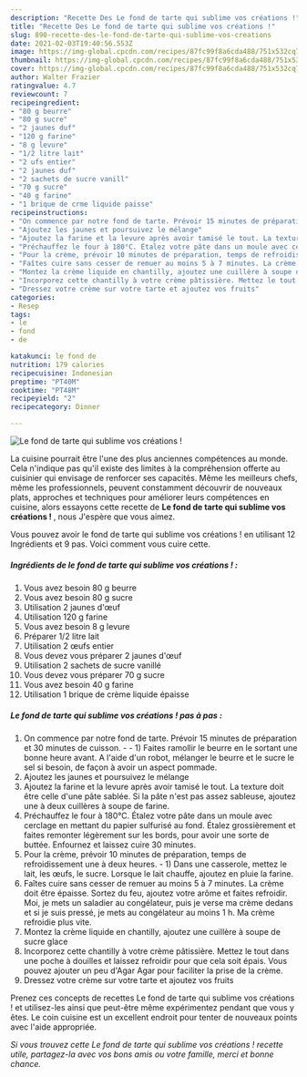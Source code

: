 ```yaml
---
description: "Recette Des Le fond de tarte qui sublime vos créations !"
title: "Recette Des Le fond de tarte qui sublime vos créations !"
slug: 890-recette-des-le-fond-de-tarte-qui-sublime-vos-creations
date: 2021-02-03T19:40:56.553Z
image: https://img-global.cpcdn.com/recipes/87fc99f8a6cda488/751x532cq70/le-fond-de-tarte-qui-sublime-vos-creations-photo-principale-de-la-recette.jpg
thumbnail: https://img-global.cpcdn.com/recipes/87fc99f8a6cda488/751x532cq70/le-fond-de-tarte-qui-sublime-vos-creations-photo-principale-de-la-recette.jpg
cover: https://img-global.cpcdn.com/recipes/87fc99f8a6cda488/751x532cq70/le-fond-de-tarte-qui-sublime-vos-creations-photo-principale-de-la-recette.jpg
author: Walter Frazier
ratingvalue: 4.7
reviewcount: 7
recipeingredient:
- "80 g beurre"
- "80 g sucre"
- "2 jaunes duf"
- "120 g farine"
- "8 g levure"
- "1/2 litre lait"
- "2 ufs entier"
- "2 jaunes duf"
- "2 sachets de sucre vanill"
- "70 g sucre"
- "40 g farine"
- "1 brique de crme liquide paisse"
recipeinstructions:
- "On commence par notre fond de tarte. Prévoir 15 minutes de préparation et 30 minutes de cuisson.  1) Faites ramollir le beurre en le sortant une bonne heure avant. A l&#39;aide d&#39;un robot, mélanger le beurre et le sucre le sel si besoin, de façon à avoir un aspect pommade."
- "Ajoutez les jaunes et poursuivez le mélange"
- "Ajoutez la farine et la levure après avoir tamisé le tout. La texture doit être celle d&#39;une pâte sablée. Si la pâte n&#39;est pas assez sableuse, ajoutez une à deux cuillères à soupe de farine."
- "Préchauffez le four à 180°C. Étalez votre pâte dans un moule avec cerclage en mettant du papier sulfurisé au fond. Étalez grossièrement et faites remonter légèrement sur les bords, pour avoir une sorte de buttée. Enfournez et laissez cuire 30 minutes."
- "Pour la crème, prévoir 10 minutes de préparation, temps de refroidissement une à deux heures. 1) Dans une casserole, mettez le lait, les œufs, le sucre. Lorsque le lait chauffe, ajoutez en pluie la farine."
- "Faîtes cuire sans cesser de remuer au moins 5 à 7 minutes. La crème doit être épaisse. Sortez du feu, ajoutez votre arôme et faites refroidir. Moi, je mets un saladier au congélateur, puis je verse ma crème dedans et si je suis pressé, je mets au congélateur au moins 1 h. Ma crème refroidie plus vite."
- "Montez la crème liquide en chantilly, ajoutez une cuillère à soupe de sucre glace"
- "Incorporez cette chantilly à votre crème pâtissière. Mettez le tout dans une poche à douilles et laissez refroidir pour que cela soit épais. Vous pouvez ajouter un peu d&#39;Agar Agar pour faciliter la prise de la crème."
- "Dressez votre crème sur votre tarte et ajoutez vos fruits"
categories:
- Resep
tags:
- le
- fond
- de

katakunci: le fond de 
nutrition: 179 calories
recipecuisine: Indonesian
preptime: "PT40M"
cooktime: "PT48M"
recipeyield: "2"
recipecategory: Dinner

---
```



![Le fond de tarte qui sublime vos créations !](https://img-global.cpcdn.com/recipes/87fc99f8a6cda488/751x532cq70/le-fond-de-tarte-qui-sublime-vos-creations-photo-principale-de-la-recette.jpg)

La cuisine pourrait être l'une des plus anciennes compétences au monde. Cela n'indique pas qu'il existe des limites à la compréhension offerte au cuisinier qui envisage de renforcer ses capacités. Même les meilleurs chefs, même les professionnels, peuvent constamment découvrir de nouveaux plats, approches et techniques pour améliorer leurs compétences en cuisine, alors essayons cette recette de <strong> Le fond de tarte qui sublime vos créations ! </strong>, nous J'espère que vous aimez.

<!--inarticleads1-->

Vous pouvez avoir le fond de tarte qui sublime vos créations ! en utilisant 12 Ingrédients et 9 pas. Voici comment vous cuire cette.

##### Ingrédients de le fond de tarte qui sublime vos créations ! :

1. Vous avez besoin 80 g beurre
1. Vous avez besoin 80 g sucre
1. Utilisation 2 jaunes d&#39;œuf
1. Utilisation 120 g farine
1. Vous avez besoin 8 g levure
1. Préparer 1/2 litre lait
1. Utilisation 2 œufs entier
1. Vous devez vous préparer 2 jaunes d&#39;œuf
1. Utilisation 2 sachets de sucre vanillé
1. Vous devez vous préparer 70 g sucre
1. Vous avez besoin 40 g farine
1. Utilisation 1 brique de crème liquide épaisse




<!--inarticleads2-->

##### Le fond de tarte qui sublime vos créations ! pas à pas :

1. On commence par notre fond de tarte. Prévoir 15 minutes de préparation et 30 minutes de cuisson. -  - 1) Faites ramollir le beurre en le sortant une bonne heure avant. A l&#39;aide d&#39;un robot, mélanger le beurre et le sucre le sel si besoin, de façon à avoir un aspect pommade.
1. Ajoutez les jaunes et poursuivez le mélange
1. Ajoutez la farine et la levure après avoir tamisé le tout. La texture doit être celle d&#39;une pâte sablée. Si la pâte n&#39;est pas assez sableuse, ajoutez une à deux cuillères à soupe de farine.
1. Préchauffez le four à 180°C. Étalez votre pâte dans un moule avec cerclage en mettant du papier sulfurisé au fond. Étalez grossièrement et faites remonter légèrement sur les bords, pour avoir une sorte de buttée. Enfournez et laissez cuire 30 minutes.
1. Pour la crème, prévoir 10 minutes de préparation, temps de refroidissement une à deux heures. - 1) Dans une casserole, mettez le lait, les œufs, le sucre. Lorsque le lait chauffe, ajoutez en pluie la farine.
1. Faîtes cuire sans cesser de remuer au moins 5 à 7 minutes. La crème doit être épaisse. Sortez du feu, ajoutez votre arôme et faites refroidir. Moi, je mets un saladier au congélateur, puis je verse ma crème dedans et si je suis pressé, je mets au congélateur au moins 1 h. Ma crème refroidie plus vite.
1. Montez la crème liquide en chantilly, ajoutez une cuillère à soupe de sucre glace
1. Incorporez cette chantilly à votre crème pâtissière. Mettez le tout dans une poche à douilles et laissez refroidir pour que cela soit épais. Vous pouvez ajouter un peu d&#39;Agar Agar pour faciliter la prise de la crème.
1. Dressez votre crème sur votre tarte et ajoutez vos fruits




<!--inarticleads1-->

<p>
Prenez ces concepts de recettes Le fond de tarte qui sublime vos créations ! et utilisez-les ainsi que peut-être même expérimentez pendant que vous y êtes. Le coin cuisine est un excellent endroit pour tenter de nouveaux points avec l'aide appropriée.
</p>

<p>
<i>Si vous trouvez cette Le fond de tarte qui sublime vos créations ! recette utile, partagez-la avec vos bons amis ou votre famille, merci et bonne chance.</i>
</p>
